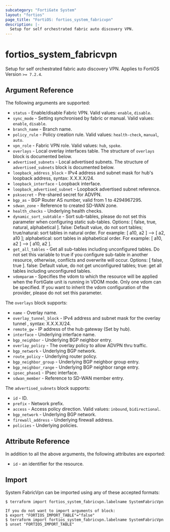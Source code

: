 ```yaml
---
subcategory: "FortiGate System"
layout: "fortios"
page_title: "FortiOS: fortios_system_fabricvpn"
description: |-
  Setup for self orchestrated fabric auto discovery VPN.
---
```


# fortios_system_fabricvpn
Setup for self orchestrated fabric auto discovery VPN. Applies to FortiOS Version `>= 7.2.4`.

## Argument Reference

The following arguments are supported:

* `status` - Enable/disable Fabric VPN. Valid values: `enable`, `disable`.
* `sync_mode` - Setting synchronised by fabric or manual. Valid values: `enable`, `disable`.
* `branch_name` - Branch name.
* `policy_rule` - Policy creation rule. Valid values: `health-check`, `manual`, `auto`.
* `vpn_role` - Fabric VPN role. Valid values: `hub`, `spoke`.
* `overlays` - Local overlay interfaces table. The structure of `overlays` block is documented below.
* `advertised_subnets` - Local advertised subnets. The structure of `advertised_subnets` block is documented below.
* `loopback_address_block` - IPv4 address and subnet mask for hub's loopback address, syntax: X.X.X.X/24.
* `loopback_interface` - Loopback interface.
* `loopback_advertised_subnet` - Loopback advertised subnet reference.
* `psksecret` - Pre-shared secret for ADVPN.
* `bgp_as` - BGP Router AS number, valid from 1 to 4294967295.
* `sdwan_zone` - Reference to created SD-WAN zone.
* `health_checks` - Underlying health checks.
* `dynamic_sort_subtable` - Sort sub-tables, please do not set this parameter when configuring static sub-tables. Options: [ false, true, natural, alphabetical ]. false: Default value, do not sort tables; true/natural: sort tables in natural order. For example: [ a10, a2 ] --> [ a2, a10 ]; alphabetical: sort tables in alphabetical order. For example: [ a10, a2 ] --> [ a10, a2 ].
* `get_all_tables` - Get all sub-tables including unconfigured tables. Do not set this variable to true if you configure sub-table in another resource, otherwise, conflicts and overwrite will occur. Options: [ false, true ]. false: Default value, do not get unconfigured tables; true: get all tables including unconfigured tables. 
* `vdomparam` - Specifies the vdom to which the resource will be applied when the FortiGate unit is running in VDOM mode. Only one vdom can be specified. If you want to inherit the vdom configuration of the provider, please do not set this parameter.

The `overlays` block supports:

* `name` - Overlay name.
* `overlay_tunnel_block` - IPv4 address and subnet mask for the overlay tunnel , syntax: X.X.X.X/24.
* `remote_gw` - IP address of the hub gateway (Set by hub).
* `interface` - Underlying interface name.
* `bgp_neighbor` - Underlying BGP neighbor entry.
* `overlay_policy` - The overlay policy to allow ADVPN thru traffic.
* `bgp_network` - Underlying BGP network.
* `route_policy` - Underlying router policy.
* `bgp_neighbor_group` - Underlying BGP neighbor group entry.
* `bgp_neighbor_range` - Underlying BGP neighbor range entry.
* `ipsec_phase1` - IPsec interface.
* `sdwan_member` - Reference to SD-WAN member entry.

The `advertised_subnets` block supports:

* `id` - ID.
* `prefix` - Network prefix.
* `access` - Access policy direction. Valid values: `inbound`, `bidirectional`.
* `bgp_network` - Underlying BGP network.
* `firewall_address` - Underlying firewall address.
* `policies` - Underlying policies.


## Attribute Reference

In addition to all the above arguments, the following attributes are exported:
* `id` - an identifier for the resource.

## Import

System FabricVpn can be imported using any of these accepted formats:
```
$ terraform import fortios_system_fabricvpn.labelname SystemFabricVpn

If you do not want to import arguments of block:
$ export "FORTIOS_IMPORT_TABLE"="false"
$ terraform import fortios_system_fabricvpn.labelname SystemFabricVpn
$ unset "FORTIOS_IMPORT_TABLE"
```
